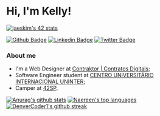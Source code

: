 # Hi, I'm Kelly!
[![jaeskim's 42 stats](https://badge42.herokuapp.com/api/stats/kechrist?cursus=Basecamp)](https://www.42sp.org.br/)

[![Github Badge](https://img.shields.io/badge/GitHub-100000?style=for-the-badge&logo=github&logoColor=white&link=https://github.com/kedecastro)](https://github.com/kedecastro)
[![Linkedin Badge](https://img.shields.io/badge/LinkedIn-0077B5?style=for-the-badge&logo=linkedin&logoColor=white&link=https://www.linkedin.com/in/kedecastro/)](https://www.linkedin.com/in/kedecastro/)
[![Twitter Badge](https://img.shields.io/badge/Twitter-1DA1F2?style=for-the-badge&logo=twitter&logoColor=white&link=https://twitter.com/kedecastro)](https://twitter.com/kedecastro)

### About me
- I'm a Web Designer at [Contraktor | Contratos Digitais](https://contraktor.com.br/);
- Software Engineer student at [CENTRO UNIVERSITÁRIO INTERNACIONAL UNINTER](https://www.uninter.com/);
- Camper at [42SP](https://42sp.org.br).

[![Anurag's github stats](https://github-readme-stats.vercel.app/api?username=kedecastro&show_icons=true&theme=dracula&include_all_commits=true&count_private=true)](https://github.com/kedecastro/github-readme-stats)
[![Naereen's top languages](https://github-readme-stats.vercel.app/api/top-langs/?username=kedecastro&layout=compact&langs_count=7&theme=dracula)](https://github.com/kedecastro/github-readme-stats)
[![DenverCoder1's github streak](https://github-readme-streak-stats.herokuapp.com/?user=kedecastro&theme=dracula)](https://github.com/kedecastro/github-readme-streak-stats)
